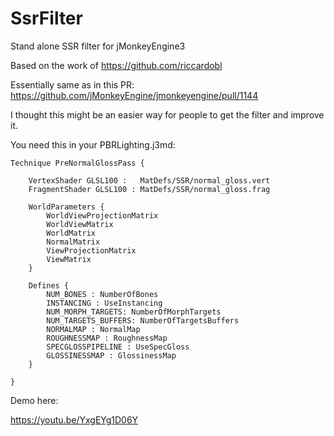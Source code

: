 # SsrFilter
Stand alone SSR filter for jMonkeyEngine3

Based on the work of https://github.com/riccardobl


Essentially same as in this PR: https://github.com/jMonkeyEngine/jmonkeyengine/pull/1144

I thought this might be an easier way for people to get the filter and improve it.

You need this in your PBRLighting.j3md:

    Technique PreNormalGlossPass {

        VertexShader GLSL100 :   MatDefs/SSR/normal_gloss.vert
        FragmentShader GLSL100 : MatDefs/SSR/normal_gloss.frag

        WorldParameters {
            WorldViewProjectionMatrix
            WorldViewMatrix
            WorldMatrix
            NormalMatrix
            ViewProjectionMatrix
            ViewMatrix
        }

        Defines {
            NUM_BONES : NumberOfBones
            INSTANCING : UseInstancing
            NUM_MORPH_TARGETS: NumberOfMorphTargets
            NUM_TARGETS_BUFFERS: NumberOfTargetsBuffers
            NORMALMAP : NormalMap
            ROUGHNESSMAP : RoughnessMap
            SPECGLOSSPIPELINE : UseSpecGloss
            GLOSSINESSMAP : GlossinessMap
        }

    }

Demo here:

https://youtu.be/YxgEYg1D06Y
